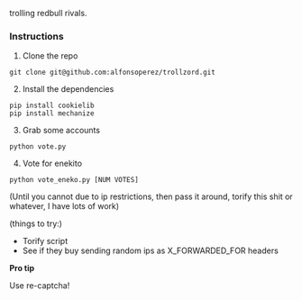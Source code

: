 trolling redbull rivals.

### Instructions

1. Clone the repo

`git clone git@github.com:alfonsoperez/trollzord.git`

2. Install the dependencies

```
pip install cookielib
pip install mechanize
```

3. Grab some accounts

`python vote.py`

4. Vote for enekito

`python vote_eneko.py [NUM VOTES]`

(Until you cannot due to ip restrictions, then pass it around, torify this shit or whatever, I 
have lots of work)

(things to try:)

- Torify script
- See if they buy sending random ips as X_FORWARDED_FOR headers

**Pro tip**

Use re-captcha!